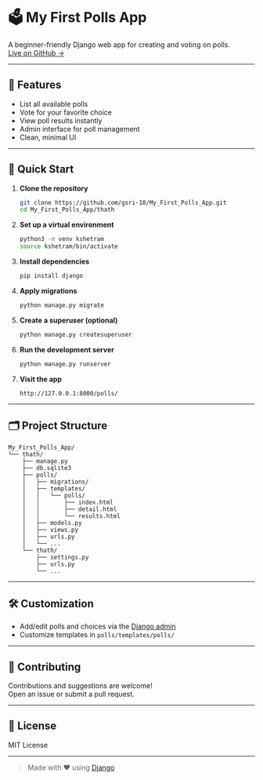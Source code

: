 # 🗳️ My First Polls App

A beginner-friendly Django web app for creating and voting on polls.  
[Live on GitHub &rarr;](https://github.com/gsri-18/My_First_Polls_App/tree/main/thath/thath)

---

## 🚩 Features

- List all available polls
- Vote for your favorite choice
- View poll results instantly
- Admin interface for poll management
- Clean, minimal UI

---

## 🚀 Quick Start

1. **Clone the repository**
    ```bash
    git clone https://github.com/gsri-18/My_First_Polls_App.git
    cd My_First_Polls_App/thath
    ```

2. **Set up a virtual environment**
    ```bash
    python3 -m venv kshetram
    source kshetram/bin/activate
    ```

3. **Install dependencies**
    ```bash
    pip install django
    ```

4. **Apply migrations**
    ```bash
    python manage.py migrate
    ```

5. **Create a superuser (optional)**
    ```bash
    python manage.py createsuperuser
    ```

6. **Run the development server**
    ```bash
    python manage.py runserver
    ```

7. **Visit the app**
    ```
    http://127.0.0.1:8000/polls/
    ```

---

## 🗂️ Project Structure

```
My_First_Polls_App/
└── thath/
    ├── manage.py
    ├── db.sqlite3
    ├── polls/
    │   ├── migrations/
    │   ├── templates/
    │   │   └── polls/
    │   │       ├── index.html
    │   │       ├── detail.html
    │   │       └── results.html
    │   ├── models.py
    │   ├── views.py
    │   ├── urls.py
    │   └── ...
    └── thath/
        ├── settings.py
        ├── urls.py
        └── ...
```

---

## 🛠️ Customization

- Add/edit polls and choices via the [Django admin](http://127.0.0.1:8000/admin/)
- Customize templates in `polls/templates/polls/`

---

## 🤝 Contributing

Contributions and suggestions are welcome!  
Open an issue or submit a pull request.

---

## 📄 License

MIT License

---

> Made with ❤️ using [Django](https://www.djangoproject.com/)